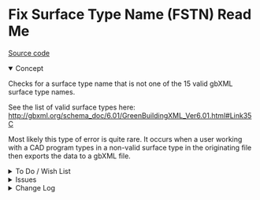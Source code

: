 # Fix Surface Type Name (FSTN) Read Me

[Source code]( https://github.com/ladybug-tools/spider-gbxml-tools/blob/master/spider-gbxml-viewer/v-0-17-00/js-fixer/fstn-fix-surface-type-name/fstn-fix-surface-type-name.js )


<details open>

<summary>Concept</summary>

Checks for a surface type name that is not one of the 15 valid gbXML surface type names.

See the list of valid surface types here: http://gbxml.org/schema_doc/6.01/GreenBuildingXML_Ver6.01.html#Link35C

Most likely this type of error is quite rare. It occurs when a user working with a CAD program types in a non-valid surface type in the originating file then exports the data to a gbXML file.

</details>

<details>

<summary>To Do / Wish List</summary>


</details>

<details>

<summary>Issues</summary>


</details>

<details>

<summary>Change Log</summary>

### 2019-07-23 ~ Theo

FSTN 0.17.00-0fstn

* R - FSTN.js: Move feedback to popup / cleanup

### 2019-05-22 ~ Theo

* C - FSTN: Update readme
* B - FSTN.js: Fix issues with not fixing
* B - FSTN.js: Pass through jsHint

Dealt with

* 2019-05-17 ~ Seems to be having issues with fixing errors

### 2019-05-21 ~ Theo

* F - FSTN.js: Add summary highlight
* C - FSTN: Update readme
* B - FSTN.js: Pass through jsHint
* C - FSTN.js: Update vars

### 2019-05-16 ~ Theo

* F - FSTN: update list of issues to select element


### 2019-05-14 ~ Theo

* F - First commit

</details>